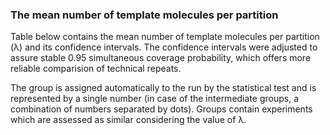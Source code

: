 ### The mean number of template molecules per partition

Table below contains the mean number of template molecules per partition (&lambda;) and its confidence intervals. The confidence intervals were adjusted to assure stable 0.95 simultaneous coverage probability, which offers more reliable comparision of technical repeats.

The group is assigned automatically to the run by the statistical test and is represented by a single number (in case of the intermediate groups, a combination of numbers separated by dots). Groups contain experiments which are assessed as similar considering the value of &lambda;.
